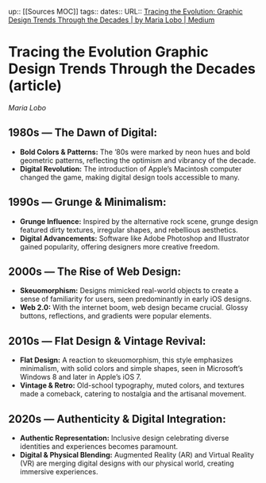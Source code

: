 up:: [[Sources MOC]]
tags::
dates::
URL::  [Tracing the Evolution: Graphic Design Trends Through the Decades | by Maria Lobo | Medium](https://planetlobo.medium.com/tracing-the-evolution-graphic-design-trends-through-the-decades-722c9256155e)

# Tracing the Evolution Graphic Design Trends Through the Decades (article)
*Maria Lobo*

## 1980s — The Dawn of Digital:

- **Bold Colors & Patterns:** The ’80s were marked by neon hues and bold geometric patterns, reflecting the optimism and vibrancy of the decade.
- **Digital Revolution:** The introduction of Apple’s Macintosh computer changed the game, making digital design tools accessible to many.

## 1990s — Grunge & Minimalism:

- **Grunge Influence:** Inspired by the alternative rock scene, grunge design featured dirty textures, irregular shapes, and rebellious aesthetics.
- **Digital Advancements:** Software like Adobe Photoshop and Illustrator gained popularity, offering designers more creative freedom.

## 2000s — The Rise of Web Design:

- **Skeuomorphism:** Designs mimicked real-world objects to create a sense of familiarity for users, seen predominantly in early iOS designs.
- **Web 2.0:** With the internet boom, web design became crucial. Glossy buttons, reflections, and gradients were popular elements.

## 2010s — Flat Design & Vintage Revival:

- **Flat Design:** A reaction to skeuomorphism, this style emphasizes minimalism, with solid colors and simple shapes, seen in Microsoft’s Windows 8 and later in Apple’s iOS 7.
- **Vintage & Retro:** Old-school typography, muted colors, and textures made a comeback, catering to nostalgia and the artisanal movement.

## 2020s — Authenticity & Digital Integration:

- **Authentic Representation:** Inclusive design celebrating diverse identities and experiences becomes paramount.
- **Digital & Physical Blending:** Augmented Reality (AR) and Virtual Reality (VR) are merging digital designs with our physical world, creating immersive experiences.

